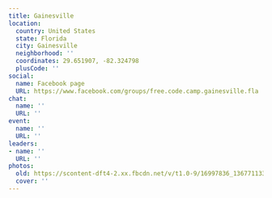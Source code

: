 ```yaml
---
title: Gainesville
location:
  country: United States
  state: Florida
  city: Gainesville
  neighborhood: ''
  coordinates: 29.651907, -82.324798
  plusCode: ''
social:
  name: Facebook page
  URL: https://www.facebook.com/groups/free.code.camp.gainesville.fla
chat:
  name: ''
  URL: ''
event:
  name: ''
  URL: ''
leaders:
- name: ''
  URL: ''
photos:
  old: https://scontent-dft4-2.xx.fbcdn.net/v/t1.0-9/16997836_1367711339951876_283300192421596644_n.jpg?oh=91835d7c2e75f4a6343cfa5e478473c9&oe=59713514
  cover: ''
---
```

